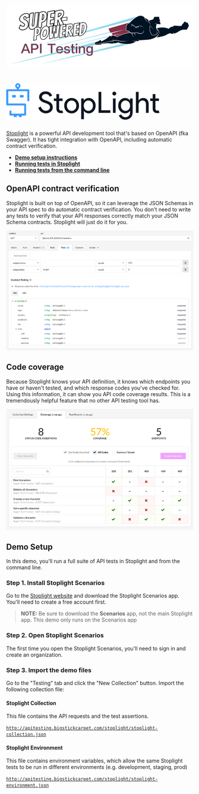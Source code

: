 [![Super-Powered API Testing](../assets/img/title-banner.png)](http://apitesting.bigstickcarpet.com)

[![Stoplight](../assets/img/stoplight/logo.png)](http://stoplight.io/)
================================================================================

[Stoplight](http://stoplight.io) is a powerful API development tool that's based on OpenAPI (fka Swagger).  It has tight integration with OpenAPI, including automatic contract verification.

- **[Demo setup instructions](#demo-setup)**
- **[Running tests in Stoplight](#test-runner)**
- **[Running tests from the command line](#cli)**


OpenAPI contract verification
--------------------------------------------------------------------------------
Stoplight is built on top of OpenAPI, so it can leverage the JSON Schemas in your API spec to do automatic contract verification.  You don't need to write any tests to verify that your API responses correctly match your JSON Schema contracts.  Stoplight will just do it for you.

![Stoplight contract verification](../assets/img/stoplight/contract-verification.gif)



Code coverage
--------------------------------------------------------------------------------
Because Stoplight knows your API definition, it knows which endpoints you have or haven't tested, and which response codes you've checked for.  Using this information, it can show you API code coverage results.  This is a tremendously helpful feature that no other API testing tool has.

![Stoplight screenshot](../assets/img/stoplight/coverage.gif)


<a id="demo-setup"></a>

Demo Setup
--------------------------------------------------------------------------------
In this demo, you'll run a full suite of API tests in Stoplight and from the command line.

### Step 1. Install Stoplight Scenarios
Go to the [Stoplight website](http://stoplight.io/platform/scenarios/) and download the Stoplight Scenarios app.  You'll need to create a free account first.

> **NOTE:** Be sure to download the **Scenarios** app, not the main Stoplight app.  This demo only runs on the Scenarios app

### Step 2. Open Stoplight Scenarios
The first time you open the Stoplight Scenarios, you'll need to sign in and create an organization.

### Step 3. Import the demo files
Go to the "Testing" tab and click the "New Collection" button.  Import the following collection file:

#### Stoplight Collection
This file contains the API requests and the test assertions.

[`http://apitesting.bigstickcarpet.com/stoplight/stoplight-collection.json`](http://apitesting.bigstickcarpet.com/stoplight/stoplight-collection.json)

#### Stoplight Environment
This file contains environment variables, which allow the same Stoplight tests to be run in different environments (e.g. development, staging, prod)

[`http://apitesting.bigstickcarpet.com/stoplight/stoplight-environment.json`](http://apitesting.bigstickcarpet.com/stoplight/stoplight-environment.jso)


